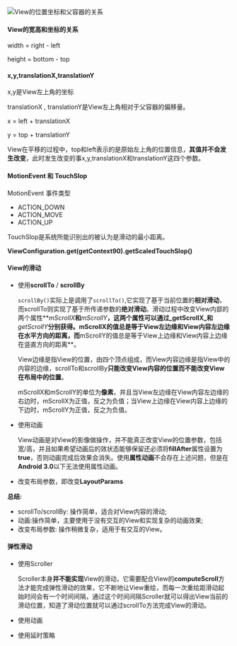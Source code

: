 ![View的位置坐标和父容器的关系](http://o75vlu0to.bkt.clouddn.com/View%E7%9A%84%E4%BD%8D%E7%BD%AE%E5%9D%90%E6%A0%87%E5%92%8C%E7%88%B6%E5%AE%B9%E5%99%A8%E7%9A%84%E5%85%B3%E7%B3%BB.jpg)

#### **View的宽高和坐标的关系**

width = right - left

height = bottom - top

#### **x,y,translationX,translationY**

x,y是View左上角的坐标

translationX , translationY是View左上角相对于父容器的偏移量。

x = left + translationX

y = top + translationY

View在平移的过程中，top和left表示的是原始左上角的位置信息，**其值并不会发生改变**，此时发生改变的事x,y,translationX和translationY这四个参数。

#### **MotionEvent 和 TouchSlop**

MotionEvent 事件类型

* ACTION_DOWN
* ACTION_MOVE
* ACTION_UP

TouchSlop是系统所能识别出的被认为是滑动的最小距离。

**ViewConfiguration.get(getContext90).getScaledTouchSlop()**

#### **View的滑动**

* 使用**scrollTo** / **scrollBy**

  `scrollBy()`实际上是调用了`scrollTo()`,它实现了基于当前位置的**相对滑动**，而scrollTo则实现了基于所传递参数的**绝对滑动**。滑动过程中改变View内部的两个属性**_mScrollX_**和**_mScrollY_**，这两个属性可以通过_**getScrollX**_和**_getScrollY_**分别获得。**mScrollX的值总是等于View左边缘和View内容左边缘在水平方向的距离**，而**mScrollY的值总是等于View上边缘和View内容上边缘在竖直方向的距离**。

  View边缘是指View的位置，由四个顶点组成，而View内容边缘是指View中的内容的边缘，scrollTo和scrollBy**只能改变View内容的位置而不能改变View在布局中的位置**。

  mScrollX和mScrollY的单位为**像素**，并且当View左边缘在View内容左边缘的右边时，mScrollX为正值，反之为负值；当View上边缘在View内容上边缘的下边时，mScrollY为正值，反之为负值。

* 使用动画

  View动画是对View的影像做操作，并不能真正改变View的位置参数，包括宽/高，并且如果希望动画后的效状态能够保留还必须将**fillAfter**属性设置为**true**，否则动画完成后效果会消失。使用**属性动画**不会存在上述问题，但是在 **Android 3.0**以下无法使用属性动画。

* 改变布局参数，即改变**LayoutParams**

**总结:**

* scrollTo/scrollBy: 操作简单，适合对View内容的滑动;
* 动画:操作简单，主要使用于没有交互的View和实现复杂的动画效果;
* 改变布局参数: 操作稍微复杂，适用于有交互的View。

#### **弹性滑动**

* 使用Scroller

  Scroller本身**并不能实现**View的滑动，它需要配合View的**computeScroll**方法才能完成弹性滑动的效果，它不断地让View重绘，而每一次重绘距滑动起始时间会有一个时间间隔，通过这个时间间隔Scroller就可以得出View当前的滑动位置，知道了滑动位置就可以通过scrollTo方法完成View的滑动。

* 使用动画

* 使用延时策略


